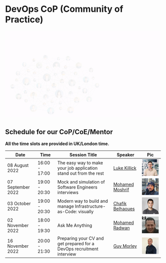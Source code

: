 # DevOps CoP (Community of Practice)
<p align="center">
  <img src="../source/images/mics/cop-2.gif" />
</p>

## Schedule for our CoP/CoE/Mentor

**All the time slots are provided in UK/London time.**

| Date    | Time    |    Session Title| Speaker |   Pic    |
| --------|-------- | ----------------| --------|----------|
| 08 August 2022| 16:00 - 17:00  | The easy way to make your job application stand out from the rest | [Luke Killick](/source/events-schedule.md) |![Luke-Killick](/source/images/speakers/Luke-Killick.png)|
| 07 September 2022| 19:00 - 20:30  | Mock and simulation of Software Engineers interviews| [Mohamed Moshrif](/source/events-schedule.md) | ![Mohamed Moshrif](/source/images/speakers/Mohamed-Moshrif.png)|
| 03 October 2022|  19:00 - 20:30  | Modern way to build and manage Infrastructure-as-Code: visually | [Chafik Belhaoues](/source/events-schedule.md) | ![Chafik Belhaoues](/source/images/speakers/Chafik-Belhaoues.png)|
| 02 November 2022| 18:00 - 19:30  | Ask Me Anything | [Mohamed Radwan](/source/events-schedule.md) | ![Mohamed Radwan](/source/images/speakers/Mohamed-Radwan.png)|
| 16 November 2022| 20:00 - 21:30  | Preparing your CV and get prepared for a DevOps recruitment interview | [Guy Morley](/source/events-schedule.md) | ![Guy Morley](/source/images/speakers/Guy-Morley.png)|
